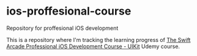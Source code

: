 # ios-proffesional-course
Repository for proffesional iOS development 

This is a repository where I'm tracking the learning progress of [The Swift Arcade Professional iOS Development Course - UIKit](https://www.udemy.com/course/the-swift-arcade-professional-ios-development-course-uikit/) Udemy course.
